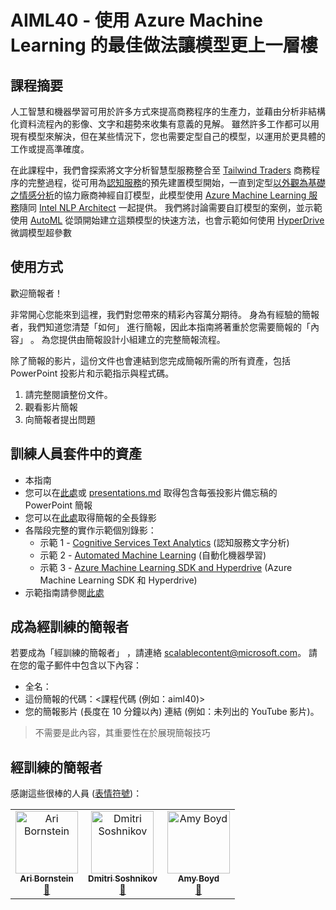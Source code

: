 # <a name="aiml40---taking-models-to-the-next-level-with-azure-machine-learning-best-practices"></a>AIML40 - 使用 Azure Machine Learning 的最佳做法讓模型更上一層樓

## <a name="session-abstract"></a>課程摘要

人工智慧和機器學習可用於許多方式來提高商務程序的生產力，並藉由分析非結構化資料流程內的影像、文字和趨勢來收集有意義的見解。 雖然許多工作都可以用現有模型來解決，但在某些情況下，您也需要定型自己的模型，以運用於更具體的工作或提高準確度。 

在此課程中，我們會探索將文字分析智慧型服務整合至 [Tailwind Traders](http://tailwindtraders.com) 商務程序的完整過程，從可用為[認知服務](https://azure.microsoft.com/services/cognitive-services/?WT.mc_id=msignitethetour2019-github-aiml40)的預先建置模型開始，一直到定型[以外觀為基礎之情感分析](https://www.intel.ai/introducing-aspect-based-sentiment-analysis-in-nlp-architect/)的協力廠商神經自訂模型，此模型使用 [Azure Machine Learning 服務](https://azure.microsoft.com/services/machine-learning-service/?wt.mc_id=msignitethetour2019-github-aiml40)隨同 [Intel NLP Architect](http://nlp_architect.nervanasys.com/) 一起提供。 我們將討論需要自訂模型的案例，並示範使用 [AutoML](https://docs.microsoft.com/azure/machine-learning/service/concept-automated-ml/?wt.mc_id=msignitethetour2019-github-aiml40) 從頭開始建立這類模型的快速方法，也會示範如何使用 [HyperDrive](https://docs.microsoft.com/en-us/azure/machine-learning/service/how-to-tune-hyperparameters/?wt.mc_id=msignitethetour2019-github-aiml40) 微調模型超參數

## <a name="how-to-use"></a>使用方式

歡迎簡報者！ 

非常開心您能來到這裡，我們對您帶來的精彩內容萬分期待。 身為有經驗的簡報者，我們知道您清楚「如何」  進行簡報，因此本指南將著重於您需要簡報的「內容」  。 為您提供由簡報設計小組建立的完整簡報流程。 

除了簡報的影片，這份文件也會連結到您完成簡報所需的所有資產，包括 PowerPoint 投影片和示範指示與程式碼。

1.  請完整閱讀整份文件。
2.  觀看影片簡報
3.  向簡報者提出問題

## <a name="assets-in-train-the-trainer-kit"></a>訓練人員套件中的資產

- 本指南
- 您可以在[此處](https://globaleventcdn.blob.core.windows.net/assets/aiml/aiml40/aiml40.pptx)或 [presentations.md](https://github.com/microsoft/ignite-learning-paths-training-aiml/blob/master/aiml40/presentations.md) 取得包含每張投影片備忘稿的 PowerPoint 簡報
- 您可以在[此處](https://youtu.be/If9IQm3gWVQ)取得簡報的全長錄影
- 各階段完整的實作示範個別錄影：
    * 示範 1 - [Cognitive Services Text Analytics](https://youtu.be/QJxjm5BirOA) (認知服務文字分析)
    * 示範 2 - [Automated Machine Learning](https://youtu.be/qrstXN6TLZk) (自動化機器學習)
    * 示範 3 - [Azure Machine Learning SDK and Hyperdrive](https://youtu.be/sccNTPO3PwU) (Azure Machine Learning SDK 和 Hyperdrive)
- 示範指南請參閱[此處](Demo.md)

## <a name="become-a-trained-presenter"></a>成為經訓練的簡報者

若要成為「經訓練的簡報者」  ，請連絡 [scalablecontent@microsoft.com](mailto:scalablecontent@microsoft.com)。 請在您的電子郵件中包含以下內容：

- 全名：
- 這份簡報的代碼：\<課程代碼 (例如：aiml40)\>
- 您的簡報影片 (長度在 10 分鐘以內) 連結 (例如：未列出的 YouTube 影片)。 

> 不需要是此內容，其重要性在於展現簡報技巧


## <a name="trained-presenters"></a>經訓練的簡報者

感謝這些很棒的人員 ([表情符號](https://allcontributors.org/docs/en/emoji-key))：

<!-- ALL-CONTRIBUTORS-LIST:START - Do not remove or modify this section -->
<!-- prettier-ignore -->

<table>
<tr>
    <td align="center"><a href="https://github.com/aribornstein">
        <img src="https://avatars3.githubusercontent.com/u/3045407?s=460&v=4" width="100px;" alt="Ari Bornstein"/><br />
        <sub><b>Ari Bornstein</b></sub></a><br />
            <a href="" title="討論">📢</a>
    </td>
    <td align="center"><a href="https://github.com/shwars">
        <img src="https://avatars0.githubusercontent.com/u/2892110?s=460&v=4" width="100px;" alt="Dmitri Soshnikov"/><br />
        <sub><b>Dmitri Soshnikov</b></sub></a><br />
            <a href="https://github.com/microsoft/ignite-learning-paths-training-aiml/pull/4" title="文件">📖</a> 
    </td>
        <td align="center"><a href="https://github.com/amynic">
        <img src="https://avatars3.githubusercontent.com/u/13828867?s=400&u=f6aca8528d65d6c191114d3a7328b46137eda162&v=4" width="100px;" alt="Amy Boyd"/><br />
        <sub><b>Amy Boyd</b></sub></a><br />
            <a href="https://github.com/microsoft/ignite-learning-paths-training-aiml/blob/master/aiml30/presentations.md" title="討論">📢</a>
    </td>
</tr></table>

<!-- ALL-CONTRIBUTORS-LIST:END -->
